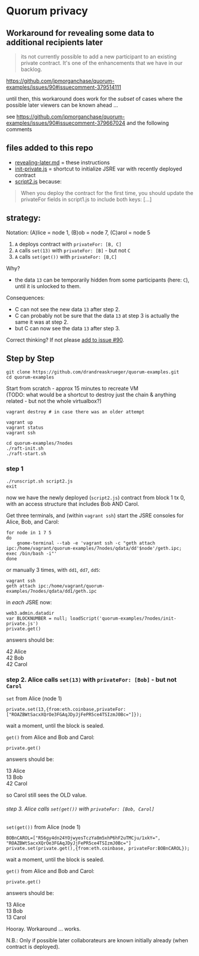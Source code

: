 # Quorum privacy
## Workaround for revealing some data to additional recipients later

> its not currently possible to add a new participant to an existing private contract. It's one of the enhancements that we have in our backlog.

https://github.com/jpmorganchase/quorum-examples/issues/90#issuecomment-379514111

until then, this workaround does work for the *subset* of cases where the possible later viewers can be known ahead ... 

see https://github.com/jpmorganchase/quorum-examples/issues/90#issuecomment-379667024 and the following comments

## files added to this repo

* [revealing-later.md](revealing-later.md) = these instructions
* [init-private.js](init-private.js) = shortcut to initialize JSRE var with recently deployed contract
* [script2.js](script2.js) because:

> When you deploy the contract for the first time, you should update the privateFor fields in script1.js to include both keys: [...]


## strategy:
Notation: (A)lice = node 1, (B)ob = node 7, (C)arol = node 5

1. `A` deploys contract with `privateFor: [B, C]`  
2. `A` calls `set(13)` with `privateFor: [B]` - but not `C`   
3. `A` calls `set(get())` with `privateFor: [B,C]` 

Why?

* the data `13` can be temporarily hidden from some participants (here: `C`), until it is unlocked to them.

Consequences:

* C can not see the new data `13` after step 2.
* C can probably not be sure that the data `13` at step 3 is actually the same it was at step 2.
* but C can now see the data `13` after step 3.

Correct thinking? If not please [add to issue #90](https://github.com/jpmorganchase/quorum-examples/issues/90#issuecomment-378327035).

## Step by Step

```
git clone https://github.com/drandreaskrueger/quorum-examples.git
cd quorum-examples
```

Start from scratch - approx 15 minutes to recreate VM  
(TODO: what would be a shortcut to destroy just the chain & anything related - but not the whole virtualbox?)
```
vagrant destroy # in case there was an older attempt
```

```
vagrant up
vagrant status
vagrant ssh
```

```
cd quorum-examples/7nodes
./raft-init.sh
./raft-start.sh
```

### step 1

```
./runscript.sh script2.js
exit
```

now we have the newly deployed (`script2.js`) contract from block 1 tx 0, with an access structure that includes Bob AND Carol.


Get three terminals, and (within `vagrant ssh`) start the JSRE consoles for Alice, Bob, and Carol:

```
for node in 1 7 5 
do
    gnome-terminal --tab -e 'vagrant ssh -c "geth attach ipc:/home/vagrant/quorum-examples/7nodes/qdata/dd'$node'/geth.ipc; exec /bin/bash -i"'
done
```

or manually 3 times, with `dd1`, `dd7`, `dd5`:
```
vagrant ssh
geth attach ipc:/home/vagrant/quorum-examples/7nodes/qdata/dd1/geth.ipc 
```

in *each* JSRE now:
```
web3.admin.datadir
var BLOCKNUMBER = null; loadScript('quorum-examples/7nodes/init-private.js')
private.get()
```

answers should be:

42 Alice  
42 Bob  
42 Carol  


### step 2.  Alice calls `set(13)` with `privateFor: [Bob]` - but not `Carol`

`set` from Alice (node 1)
```
private.set(13,{from:eth.coinbase,privateFor:["ROAZBWtSacxXQrOe3FGAqJDyJjFePR5ce4TSIzmJ0Bc="]});
```
wait a moment, until the block is sealed.

`get()` from Alice and Bob and Carol:
```
private.get()
```

answers should be:

13 Alice  
13 Bob  
42 Carol  

so Carol still sees the OLD value.

###### step 3.  Alice calls `set(get())` with `privateFor: [Bob, Carol]`

`set(get())` from Alice (node 1)
```
BOBnCAROL=["R56gy4dn24YOjwyesTczYa8m5xhP6hF2uTMCju/1xkY=", "ROAZBWtSacxXQrOe3FGAqJDyJjFePR5ce4TSIzmJ0Bc="]
private.set(private.get(),{from:eth.coinbase, privateFor:BOBnCAROL});
```
wait a moment, until the block is sealed.

`get()` from Alice and Bob and Carol:
```
private.get()
```

answers should be:

13 Alice  
13 Bob  
13 Carol  

Hooray. Workaround ... works.

N.B.: Only if possible later collaborateurs are known initially already (when contract is deployed).


